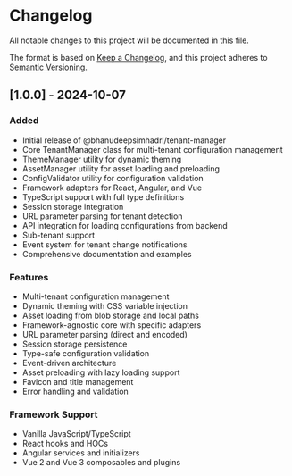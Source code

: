 # Changelog

All notable changes to this project will be documented in this file.

The format is based on [Keep a Changelog](https://keepachangelog.com/en/1.0.0/),
and this project adheres to [Semantic Versioning](https://semver.org/spec/v2.0.0.html).

## [1.0.0] - 2024-10-07

### Added
- Initial release of @bhanudeepsimhadri/tenant-manager
- Core TenantManager class for multi-tenant configuration management
- ThemeManager utility for dynamic theming
- AssetManager utility for asset loading and preloading
- ConfigValidator utility for configuration validation
- Framework adapters for React, Angular, and Vue
- TypeScript support with full type definitions
- Session storage integration
- URL parameter parsing for tenant detection
- API integration for loading configurations from backend
- Sub-tenant support
- Event system for tenant change notifications
- Comprehensive documentation and examples

### Features
- Multi-tenant configuration management
- Dynamic theming with CSS variable injection
- Asset loading from blob storage and local paths
- Framework-agnostic core with specific adapters
- URL parameter parsing (direct and encoded)
- Session storage persistence
- Type-safe configuration validation
- Event-driven architecture
- Asset preloading with lazy loading support
- Favicon and title management
- Error handling and validation

### Framework Support
- Vanilla JavaScript/TypeScript
- React hooks and HOCs
- Angular services and initializers
- Vue 2 and Vue 3 composables and plugins